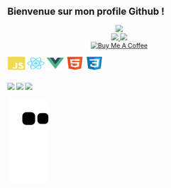 ## Bienvenue sur mon profile Github !
<div align="center">
    <img src="http://github-readme-streak-stats.herokuapp.com?user=Mouhib-Saleh&layout=compact&theme=algolia&background=0d1117&hide_border=true" />
</div>

<div align="center">
  <a href="https://github.com/Mouhib-Saleh/Mouhib-Saleh">
  <img height="180em" src="https://github-readme-stats.vercel.app/api?username=Mouhib-Saleh&show_icons=true&theme=tokyonight&include_all_commits=true&count_private=true"/>
  <img height="180em" src="https://github-readme-stats.vercel.app/api/top-langs/?username=Mouhib-Saleh&layout=compact&langs_count=7&theme=tokyonight"/>
      </div>
    <div align="center">
    <a href="https://www.buymeacoffee.com/mouhibSaleh" target="_blank"><img src="https://cdn.buymeacoffee.com/buttons/default-orange.png" alt="Buy Me A Coffee" height="41" width="174"></a>  </div>
<div style="display: inline_block"><br>
  <img align="center" alt="Rafa-Js" height="30" width="40" src="https://raw.githubusercontent.com/devicons/devicon/master/icons/javascript/javascript-plain.svg">
  <img align="center" alt="Rafa-React" height="30" width="40" src="https://raw.githubusercontent.com/devicons/devicon/master/icons/react/react-original.svg">
      <img align="center" alt="Rafa-Python" height="30" width="40" src="https://raw.githubusercontent.com/devicons/devicon/master/icons/vuejs/vuejs-original.svg">
  <img align="center" alt="Rafa-HTML" height="30" width="40" src="https://raw.githubusercontent.com/devicons/devicon/master/icons/html5/html5-original.svg">
  <img align="center" alt="Rafa-CSS" height="30" width="40" src="https://raw.githubusercontent.com/devicons/devicon/master/icons/css3/css3-original.svg">



</div>
  
  ##
 
<div> 
  <a href="https://www.instagram.com/mouhib_saleh/" target="_blank"><img src="https://img.shields.io/badge/-Instagram-%23E4405F?style=for-the-badge&logo=instagram&logoColor=white" target="_blank"></a>
  <a href = "mailto:mouhib.saleh20@gmail.com"><img src="https://img.shields.io/badge/-Gmail-%23333?style=for-the-badge&logo=gmail&logoColor=white" target="_blank"></a>
  <a href="www.linkedin.com/in/mouhib-saleh-89a5a219a" target="_blank"><img src="https://img.shields.io/badge/-LinkedIn-%230077B5?style=for-the-badge&logo=linkedin&logoColor=white" target="_blank"></a> 
 
  ![Snake animation](https://raw.githubusercontent.com/rafaballerini/rafaballerini/output/github-contribution-grid-snake.svg)
 
</div>

